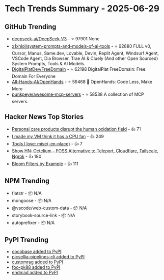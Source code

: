 # Tech Trends Summary - 2025-06-29

## GitHub Trending
- [deepseek-ai/DeepSeek-V3](https://github.com/deepseek-ai/DeepSeek-V3) - ⭐ 97901
  None
- [x1xhlol/system-prompts-and-models-of-ai-tools](https://github.com/x1xhlol/system-prompts-and-models-of-ai-tools) - ⭐ 62880
  FULL v0, Cursor, Manus, Same.dev, Lovable, Devin, Replit Agent, Windsurf Agent, VSCode Agent, Dia Browser, Trae AI & Cluely (And other Open Sourced) System Prompts, Tools & AI Models.
- [DigitalPlatDev/FreeDomain](https://github.com/DigitalPlatDev/FreeDomain) - ⭐ 62198
  DigitalPlat FreeDomain: Free Domain For Everyone
- [All-Hands-AI/OpenHands](https://github.com/All-Hands-AI/OpenHands) - ⭐ 59468
  🙌 OpenHands: Code Less, Make More
- [punkpeye/awesome-mcp-servers](https://github.com/punkpeye/awesome-mcp-servers) - ⭐ 58538
  A collection of MCP servers.

## Hacker News Top Stories
- [Personal care products disrupt the human oxidation field](https://www.science.org/doi/10.1126/sciadv.ads7908) - 👍 71
- [I made my VM think it has a CPU fan](https://wbenny.github.io/2025/06/29/i-made-my-vm-think-it-has-a-cpu-fan.html) - 👍 249
- [Tools I love: mise(-en-place)](https://blog.vbang.dk/2025/06/29/tools-i-love-mise/) - 👍 7
- [Show HN: Octelium – FOSS Alternative to Teleport, Cloudflare, Tailscale, Ngrok](https://github.com/octelium/octelium) - 👍 180
- [Bloom Filters by Example](https://llimllib.github.io/bloomfilter-tutorial/) - 👍 111

## NPM Trending
- flatstr - 📦 N/A
- mongoose - 📦 N/A
- @vscode/web-custom-data - 📦 N/A
- storybook-source-link - 📦 N/A
- autoprefixer - 📦 N/A

## PyPI Trending
- [cocobase added to PyPI](https://pypi.org/project/cocobase/)
- [picsellia-pipelines-cli added to PyPI](https://pypi.org/project/picsellia-pipelines-cli/)
- [customrag added to PyPI](https://pypi.org/project/customrag/)
- [foo-pk88 added to PyPI](https://pypi.org/project/foo-pk88/)
- [endmad added to PyPI](https://pypi.org/project/endmad/)
